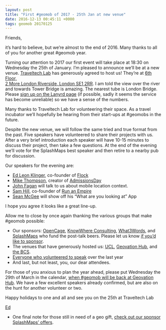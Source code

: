 ```yaml
--- 
layout: post
title: "First #geomob of 2017 - 25th Jan at new venue"
date: 2016-12-13 00:45:11 +0000
tags: geomob 20170125
---
```

Friends,

it’s hard to believe, but we’re almost to the end of 2016\. Many thanks to all of you for another great #geomob year.

Turning our attention to 2017 our first event will take place at 18:30 on Wednesday the 25th of January. I’m pleased to announce we’ll be at a new venue. [Traveltech Lab](http://thetrampery.com/workspaces/traveltech-lab/) has generously agreed to host us! They’re at [6th Floor,  
2 More London Riverside, London SE1 2RR](http://osm.org/go/euu6Ajdnz-?m=). I am told the view over the river and towards Tower Bridge is amazing. The nearest tube is London Bridge. Please [sign up on the Lanyrd page](http://lanyrd.com/2017/geomob/) (if possible, sadly it seems the service has become unreliable) so we have a sense of the numbers. 

Many thanks to Traveltech Lab for volunteering their space. As a travel incubator we’ll hopefully be hearing from their start-ups at #geomobs in the future.  

Despite the new venue, we will follow the same tried and true format from the past. Five speakers have volunteered to share their projects with us. After a very brief introduction each speaker will have 10-15 minutes to discuss their project, then take a few questions. At the end of the evening we’ll vote for the SplashMaps best speaker and then retire to a nearby pub for discussion. 

Our speakers for the evening are:

*   [Ed Leon Klinger](https://twitter.com/edleonklinger), co-founder of [Flock](http://www.flyflock.io/)
*   [Mike Thompson](https://twitter.com/mikejthompson), creator of [AdmissionsDay](http://admissionsday.co.uk/)
*   [John Fagan](https://twitter.com/johnbfagan) will talk to us about mobile location context.
*   [Sam Hill](https://twitter.com/SamHillDesign), co-founder of [Run an Empire](http://www.runanempire.com/)
*   [Sean McGee](https://twitter.com/HertsWestUK) will show off his “What are you looking at” App

I hope you agree it looks like a great line-up. 

Allow me to close by once again thanking the various groups that make #geomob possible:  

*   Our sponsors: [OpenCage](https://geocoder.opencagedata.com/), [KnowWhere Consulting](http://knowwhereconsulting.co.uk/), [What3Words](http://what3words.com/), and [SplashMaps](http://www.splash-maps.com/) who fund the post-talk beers. Please let us know [if you’d like to sponsor](http://geomobldn.org/sponsorship).
*   The venues that have generously hosted us: [UCL](https://www.ucl.ac.uk/gis), [Geovation Hub](https://geovation.uk/hub/), and [the BCS](http://geospatial.bcs.org/lisg/).
*   [Everyone who volunteered to speak](http://geomobldn.org/past-speakers) over the last year
*   And last, but not least, you, our dear attendees.

For those of you anxious to plan the year ahead, please put Wednesday the 29th of March in the calendar, [when #geomob will be back at Geovation Hub](http://lanyrd.com/2017/geomob-march/). We have a few excellent speakers already confirmed, but are also on the hunt for another volunteer or two.  

Happy holidays to one and all and see you on the 25th at Traveltech Lab

[Ed](https://twitter.com/freyfogle)

- One final note for those still in need of a geo gift, [check out our sponsor SplashMaps’ offers](http://www.splash-maps.com/3-good-reasons/).